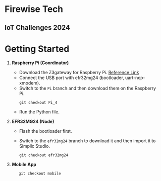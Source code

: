 # Firewise Tech
## IoT Challenges 2024

# Getting Started 
1. **Raspberry Pi (Coordinator)**
    - Download the Z3gateway for Raspberry Pi. [Reference Link](https://sunmaysky.blogspot.com/2022/07/how-to-build-emberznet-7100-z3gateway.html)
    - Connect the USB port with efr32mg24 (bootloader, uart-ncp-xmodem).
    - Switch to the ```Pi``` branch and then download them on the Raspberry Pi.
      ```
      git checkout Pi_4
      ```
    - Run the Python file.
    
2. **EFR32MG24 (Node)**
    - Flash the bootloader first.
    - Switch to the ```efr32mg24``` branch to download it and then import it to Simplic Studio.

      ```
      git checkout efr32mg24
      ```
3. **Mobile App**
   ```
      git checkout mobile
   ```
